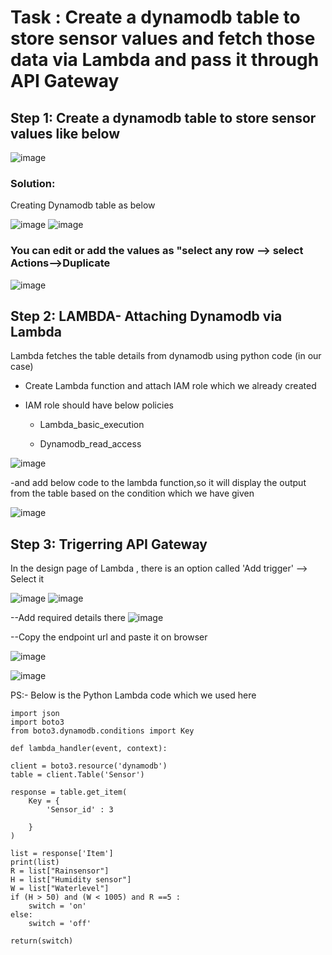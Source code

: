 # Task : Create a dynamodb table to store sensor values and fetch those data via Lambda and pass it through API Gateway
## Step 1: Create a dynamodb table to store sensor values like below

![image](https://user-images.githubusercontent.com/54981984/88796702-b858af80-d1bf-11ea-8252-c0a754b5562c.png)

### Solution: 
Creating Dynamodb table as below

![image](https://user-images.githubusercontent.com/54981984/89729677-a5629c80-da55-11ea-843c-d1a960e88e72.png)
![image](https://user-images.githubusercontent.com/54981984/91409849-a53f0b00-e863-11ea-8657-c6246ab8ede5.png)

### You can edit or add the values as "select any row --> select Actions-->Duplicate
![image](https://user-images.githubusercontent.com/54981984/89729690-c7f4b580-da55-11ea-837c-3ea118d453ab.png)

## Step 2: LAMBDA- Attaching Dynamodb via Lambda
Lambda fetches the table details from dynamodb using python code (in our case)
- Create Lambda function and attach IAM role which we already created
- IAM role should have below policies

   - Lambda_basic_execution
   
   - Dynamodb_read_access
   
![image](https://user-images.githubusercontent.com/54981984/89729697-de9b0c80-da55-11ea-8af8-1d34ab3a11bd.png)

-and add below code to the lambda function,so it will display the output from the table based on the condition which we have given

![image](https://user-images.githubusercontent.com/54981984/89729815-cd9ecb00-da56-11ea-9e0d-70f24669d837.png)

## Step 3: Trigerring API Gateway
In the design page of Lambda , there is an option called 'Add trigger' --> Select it

![image](https://user-images.githubusercontent.com/54981984/91474709-33dd7780-e8b8-11ea-8ab7-1dbc508fe5d6.png)
![image](https://user-images.githubusercontent.com/54981984/91474793-553e6380-e8b8-11ea-8a0a-22b9038ec3ec.png)

--Add required details there
![image](https://user-images.githubusercontent.com/54981984/91475020-9c2c5900-e8b8-11ea-9df7-a04c446f7f4f.png)

--Copy the endpoint url and paste it on browser

![image](https://user-images.githubusercontent.com/54981984/91475235-e9102f80-e8b8-11ea-99cc-d5e9d2a9e1d7.png)

![image](https://user-images.githubusercontent.com/54981984/91475338-1066fc80-e8b9-11ea-8d7a-a2fcfcef5cf7.png)

PS:- Below is the Python Lambda code which we used here

    import json
    import boto3
    from boto3.dynamodb.conditions import Key

    def lambda_handler(event, context):

	client = boto3.resource('dynamodb')
	table = client.Table('Sensor')
  
	response = table.get_item(
		Key = {
			'Sensor_id' : 3
        
		}
	)
	
	list = response['Item']
	print(list)
	R = list["Rainsensor"]
	H = list["Humidity sensor"]
	W = list["Waterlevel"]
	if (H > 50) and (W < 1005) and R ==5 :
		switch = 'on'
	else:
		switch = 'off'
  
	return(switch)

